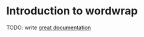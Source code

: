 # Introduction to wordwrap

TODO: write [great documentation](http://jacobian.org/writing/what-to-write/)
